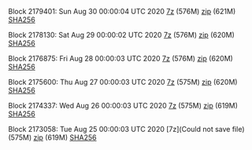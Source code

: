 Block 2179401: Sun Aug 30 00:00:04 UTC 2020 [7z]() (576M) [zip](https://transfer.sh/bIJqU/bootstrap.dat.20200830.zip) (621M) [SHA256](https://transfer.sh/UBGP8/sha256.txt)

Block 2178130: Sat Aug 29 00:00:02 UTC 2020 [7z]() (576M) [zip]() (620M) [SHA256]()

Block 2176875: Fri Aug 28 00:00:03 UTC 2020 [7z]() (576M) [zip]() (620M) [SHA256]()

Block 2175600: Thu Aug 27 00:00:03 UTC 2020 [7z]() (575M) [zip]() (620M) [SHA256]()

Block 2174337: Wed Aug 26 00:00:03 UTC 2020 [7z]() (575M) [zip]() (619M) [SHA256]()

Block 2173058: Tue Aug 25 00:00:03 UTC 2020 [7z](Could not save file) (575M) [zip]() (619M) [SHA256]()
